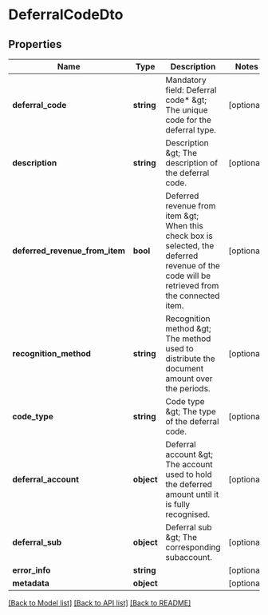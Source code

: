 # DeferralCodeDto

## Properties
Name | Type | Description | Notes
------------ | ------------- | ------------- | -------------
**deferral_code** | **string** | Mandatory field: Deferral code* &amp;gt;  The unique code for the deferral type. | [optional] 
**description** | **string** | Description &amp;gt; The description of the deferral code. | [optional] 
**deferred_revenue_from_item** | **bool** | Deferred revenue from item &amp;gt; When this check box is selected, the deferred revenue of the code will be retrieved from the connected item. | [optional] 
**recognition_method** | **string** | Recognition method &amp;gt; The method used to distribute the document amount over the periods. | [optional] 
**code_type** | **string** | Code type &amp;gt; The type of the deferral code. | [optional] 
**deferral_account** | **object** | Deferral account &amp;gt; The account used to hold the deferred amount until it is fully recognised. | [optional] 
**deferral_sub** | **object** | Deferral sub &amp;gt; The corresponding subaccount. | [optional] 
**error_info** | **string** |  | [optional] 
**metadata** | **object** |  | [optional] 

[[Back to Model list]](../README.md#documentation-for-models) [[Back to API list]](../README.md#documentation-for-api-endpoints) [[Back to README]](../README.md)


